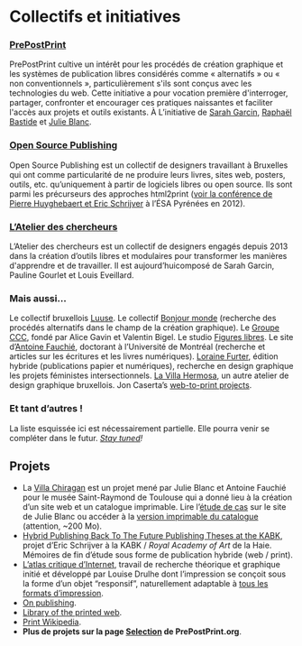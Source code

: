 # Collectifs et initiatives

### [PrePostPrint](http://prepostprint.org/)
PrePostPrint cultive un intérêt pour les procédés de création graphique et les systèmes de publication libres considérés comme « alternatifs » ou « non conventionnels », particulièrement s'ils sont conçus avec les technologies du web. Cette initiative a pour vocation première d'interroger, partager, confronter et encourager ces pratiques naissantes et faciliter l'accès aux projets et outils existants. À L’initiative de  [Sarah Garcin](https://sarahgarcin.com), [Raphaël Bastide](https://raphaelbastide.com) et [Julie Blanc](https://julie-blanc.fr).

### [Open Source Publishing](http://osp.kitchen/)
Open Source Publishing est un collectif de designers travaillant à Bruxelles qui ont comme particularité de ne produire leurs livres, sites web, posters, outils, etc. qu’uniquement à partir de logiciels libres ou open source. Ils sont parmi les précurseurs des approches html2print ([voir la conférence de Pierre Huyghebaert et Eric Schrijver](https://vimeo.com/50827775) à l’ÉSA Pyrénées en 2012).

### [L’Atelier des chercheurs](https://latelier-des-chercheurs.fr/)
L’Atelier des chercheurs est un collectif de designers engagés depuis 2013 dans la création d’outils libres et modulaires pour transformer les manières d'apprendre et de travailler. Il est aujourd’huicomposé de Sarah Garcin, Pauline Gourlet et Louis Eveillard.

### Mais aussi…
Le collectif bruxellois [Luuse](http://luuse.io/). Le collectif [Bonjour monde](http://bonjourmonde.net/) (recherche des procédés alternatifs dans le champ de la création graphique). Le [Groupe CCC](http://groupeccc.com/), fondé par Alice Gavin et Valentin Bigel. Le studio [Figures libres](http://figureslibres.cc/). Le site d’[Antoine Fauchié](https://quaternum.net/), doctorant à l’Université de Montréal (recherche et articles sur les écritures et les livres numériques). [Loraine Furter](https://www.lorainefurter.net/fr), édition hybride (publications papier et numériques), recherche en design graphique les projets féministes intersectionnels. [La Villa Hermosa](http://www.lavillahermosa.com/), un autre atelier de design graphique bruxellois. Jon Caserta’s [web-to-print projects](http://johncaserta.com/webtoprint.html). 

### Et tant d’autres !
La liste esquissée ici est nécessairement partielle. Elle pourra venir se compléter dans le futur. *[Stay tuned](/web/pages/about/)!*

## Projets

* La [Villa Chiragan](https://villachiragan.saintraymond.toulouse.fr/) est un projet mené par Julie Blanc et Antoine Fauchié pour le musée Saint-Raymond de Toulouse qui a donné lieu à la création d’un site web et un catalogue imprimable. Lire l’[étude de cas](https://julie-blanc.fr/projects/villa-chiragan/) sur le site de Julie Blanc ou accéder à la [version imprimable du catalogue](https://villachiragan.saintraymond.toulouse.fr/impression) (attention, ~200 Mo).
*   [Hybrid Publishing Back To The Future Publishing Theses at the KABK](https://i.liketightpants.net/and/hybrid-publishing-back-to-the-future-publishing-theses-at-the-kabk), projet d’Eric Schrijver à la KABK / *Royal Academy of Art* de la Haie. Mémoires de fin d’étude sous forme de publication hybride (web / print).
*   [L’atlas critique d’Internet](http://internet-atlas.net/), travail de recherche théorique et graphique initié et développé par Louise Drulhe dont l’impression se conçoit sous la forme d’un objet “responsif”, naturellement adaptable à [tous les formats d’impression](http://internet-atlas.net/order/).
* [On publishing](https://onpublishing.page/). 
* [Library of the printed web](https://libraryoftheprintedweb.tumblr.com/).
*  [Print Wikipedia](https://fr.wikipedia.org/wiki/Print_Wikipedia).
* **Plus de projets sur la page [Selection](https://prepostprint.org/seclection/) de PrePostPrint.org**.




